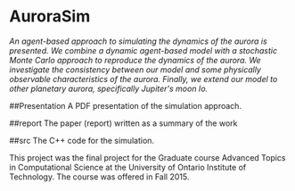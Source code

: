 # AuroraSim


_An agent-based approach to simulating the dynamics of the aurora is presented. We combine a dynamic agent-based model with a stochastic Monte Carlo approach to reproduce the dynamics of the aurora.  We investigate the consistency between our model and some physically observable characteristics of the aurora. Finally, we extend our model to other planetary aurora, specifically Jupiter's moon Io._


##Presentation
  A PDF presentation of the simulation approach.

##report
  The paper (report) written as a summary of the work

##src
  The C++ code for the simulation.

This project was the final project for the Graduate course Advanced Topics in Computational Science at the University of Ontario Institute of Technology. The course was offered in Fall 2015.
